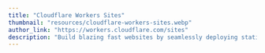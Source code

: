 ```yaml
---
title: "Cloudflare Workers Sites"
thumbnail: "resources/cloudflare-workers-sites.webp"
author_link: "https://workers.cloudflare.com/sites"
description: "Build blazing fast websites by seamlessly deploying static assets alongside your APIs and application code."
---
```

